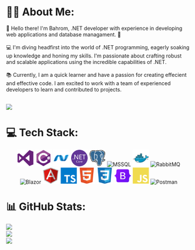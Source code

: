 <h1>👨‍💻 About Me:
<!-- <div id="" align="center">
  <img src="https://rubymaine.000webhostapp.com/rubymaine/programmer.gif" width="50%"/>
</div> -->
</h1>
👋 Hello there! I'm Bahrom, .NET developer with experience in developing web applications and database managament. 🌱
<br><br>
💻 I'm diving headfirst into the world of .NET programming, eagerly soaking up knowledge and honing my skills. I'm passionate about crafting robust and scalable applications using the incredible capabilities of .NET.
<br><br>
📚 Currently, I am a quick learner and have a passion for creating effecient and effective code. I am excited to work with a team of experienced developers to learn and contributed to projects.
<br><br>

[![](https://visitcount.itsvg.in/api?id=akramovdeveloper&icon=5&color=4&pretty=true)](https://visitcount.itsvg.in)

# 💻 Tech Stack:
<p align="center">
<img src="https://github.com/devicons/devicon/blob/1119b9f84c0290e0f0b38982099a2bd027a48bf1/icons/visualstudio/visualstudio-plain.svg" alt="vs" width="45" height="45">
<img src="https://github.com/devicons/devicon/blob/master/icons/csharp/csharp-original.svg" alt="C#" width="45" height="45">
<img src="https://github.com/devicons/devicon/blob/master/icons/dot-net/dot-net-original.svg" alt=".NET" width="45" height="45">
<img src="https://github.com/devicons/devicon/blob/master/icons/dotnetcore/dotnetcore-original.svg" alt=".NET Core" width="45" height="45">
<img src="https://github.com/devicons/devicon/blob/master/icons/postgresql/postgresql-original.svg" alt="PostgreSQL" width="45" height="45">
<img src="https://www.svgrepo.com/show/303229/microsoft-sql-server-logo.svg" alt="MSSQL" width="45" height="45">
<img src="https://github.com/devicons/devicon/blob/master/icons/docker/docker-original.svg" alt="Docker" width="45" height="45">
<img src="https://github.com/rahuldkjain/github-profile-readme-generator/blob/master/src/images/icons/BackendDevelopment/rabbitmq.svg" alt="RabbitMQ" width="35" height="35">
<img src="https://cdn.worldvectorlogo.com/logos/blazor.svg" alt="Blazor" width="45" height="45">
<img src="https://github.com/devicons/devicon/blob/master/icons/angularjs/angularjs-original.svg" alt="Angular" width="45" height="45">
<img src="https://github.com/devicons/devicon/blob/master/icons/typescript/typescript-original.svg" alt="Typescript" width="45" height="45">  
<img src="https://github.com/devicons/devicon/blob/master/icons/html5/html5-original.svg" alt="HTML5" width="45" height="45">
<img src="https://github.com/devicons/devicon/blob/master/icons/css3/css3-original.svg" alt="CSS3" width="45" height="45">
<img src="https://github.com/devicons/devicon/blob/master/icons/bootstrap/bootstrap-original.svg" alt="Bootstrap" width="45" height="45">
<img src="https://github.com/devicons/devicon/blob/1119b9f84c0290e0f0b38982099a2bd027a48bf1/icons/javascript/javascript-plain.svg" alt="JavaScript" width="45" height="45">
<img src="https://www.svgrepo.com/download/354202/postman-icon.svg" alt="Postman" width="45" height="45"></p>


# 📊 GitHub Stats:
![](https://github-readme-stats.vercel.app/api?username=akramovdeveloper&theme=radical&hide_border=false&include_all_commits=false&count_private=false)<br/>
![](https://github-readme-streak-stats.herokuapp.com/?user=akramovdeveloper&theme=radical&hide_border=false)<br/>
![](https://github-readme-stats.vercel.app/api/top-langs/?username=akramovdeveloper&theme=radical&hide_border=false&include_all_commits=false&count_private=false&layout=compact)

